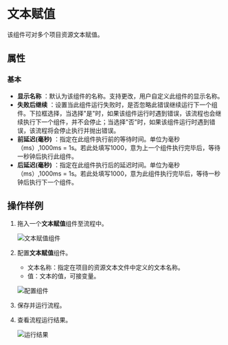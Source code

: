 # 文本赋值

该组件可对多个项目资源文本赋值。

## 属性

### 基本

- **显示名称** ：默认为该组件的名称。支持更改，用户自定义此组件的显示名称。
- **失败后继续** ：设置当此组件运行失败时，是否忽略此错误继续运行下一个组件。下拉框选择，当选择"是"时，如果该组件运行时遇到错误，该流程也会继续执行下一个组件，并不会停止；当选择"否"时，如果该组件运行时遇到错误，该流程将会停止执行并抛出错误。
- **前延迟(毫秒)** ：指定在此组件执行前的等待时间。单位为毫秒（ms）,1000ms = 1s。若此处填写1000，意为上一个组件执行完毕后，等待一秒钟后执行此组件。
- **后延迟(毫秒)** ：指定在此组件执行后的延迟时间。单位为毫秒（ms）,1000ms = 1s。若此处填写1000，意为此组件执行完毕后，等待一秒钟后执行下一个组件。

## 操作样例

1. 拖入一个**文本赋值**组件至流程中。

   ![文本赋值组件](https://docimages.blob.core.chinacloudapi.cn/images/Activities/textassign20210324.png)

2. 配置**文本赋值**组件。

    - 文本名称：指定在项目的资源文本文件中定义的文本名称。
    - 值：文本的值，可接变量。

    ![配置组件](https://docimages.blob.core.chinacloudapi.cn/images/Activities/settingtextassign20210324.png)

3. 保存并运行流程。
4. 查看流程运行结果。

    ![运行结果](https://docimages.blob.core.chinacloudapi.cn/images/Activities/textassignresult20210324.png)
